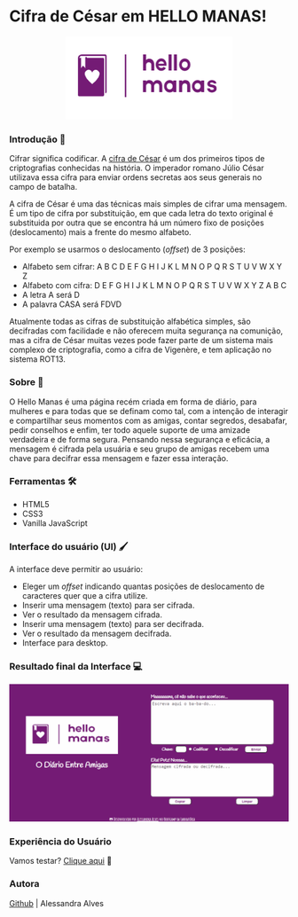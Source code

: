 # Cifra de César em HELLO MANAS!

<p align="center">
  <img width="300" height="150" src="src/img/logo.png">
</p>



### Introdução 🔐

Cifrar significa codificar. A [cifra de
César](https://pt.wikipedia.org/wiki/Cifra_de_C%C3%A9sar) é um dos primeiros
tipos de criptografias conhecidas na história. O imperador romano Júlio César
utilizava essa cifra para enviar ordens secretas aos seus generais no campo de
batalha.

A cifra de César é uma das técnicas mais simples de cifrar uma mensagem. É um
tipo de cifra por substituição, em que cada letra do texto original é
substituida por outra que se encontra há um número fixo de posições
(deslocamento) mais a frente do mesmo alfabeto.

Por exemplo se usarmos o deslocamento (_offset_) de 3 posições:

* Alfabeto sem cifrar: A B C D E F G H I J K L M N O P Q R S T U V W X Y Z
* Alfabeto com cifra:  D E F G H I J K L M N O P Q R S T U V W X Y Z A B C
* A letra A será D
* A palavra CASA será FDVD

Atualmente todas as cifras de substituição alfabética simples, são decifradas
com facilidade e não oferecem muita segurança na comunição, mas a cifra de César
muitas vezes pode fazer parte de um sistema mais complexo de criptografia, como
a cifra de Vigenère, e tem aplicação no sistema ROT13.

### Sobre 📓

O Hello Manas é uma página recém criada em forma de diário, para mulheres e 
para todas que se definam como tal, com a intenção de interagir e compartilhar seus
momentos com as amigas, contar segredos, desabafar, pedir conselhos e enfim, ter todo
aquele suporte de uma amizade verdadeira e de forma segura. 
Pensando nessa segurança e eficácia, a mensagem é cifrada pela usuária e seu grupo de 
amigas recebem uma chave para decifrar essa mensagem e fazer essa interação.

### Ferramentas 🛠️

* HTML5
* CSS3
* Vanilla JavaScript

### Interface do usuário (UI) 🖌️

A interface deve permitir ao usuário:

* Eleger um _offset_ indicando quantas posições de deslocamento de caracteres
  quer que a cifra utilize.
* Inserir uma mensagem (texto) para ser cifrada.
* Ver o resultado da mensagem cifrada.
* Inserir uma mensagem (texto) para ser decifrada.
* Ver o resultado da mensagem decifrada.
* Interface para desktop.

### Resultado final da Interface 💻

![Interface](src/img/helloManas.gif)

### Experiência do Usuário

Vamos testar? [Clique aqui](https://sap-005-cipher-hellomanas.vercel.app/) 🎉

### Autora

[Github](https://github.com/ale-alves) | Alessandra Alves









